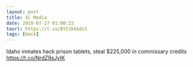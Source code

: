 ```yaml
---
layout: post
title: SC Media
date: 2018-07-27 01:00:22
tourl: https://t.co/BYI1kkbds1
tags: [Hack]
---
```

Idaho inmates hack prison tablets, steal $225,000 in commissary credits https://t.co/NrdZ9sJylK